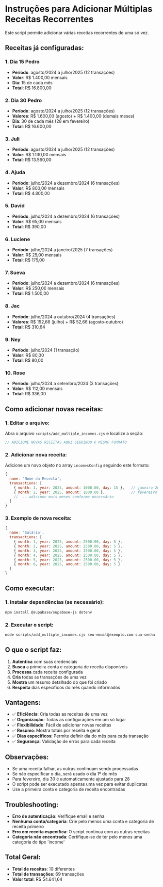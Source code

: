 # Instruções para Adicionar Múltiplas Receitas Recorrentes

Este script permite adicionar várias receitas recorrentes de uma só vez.

## Receitas já configuradas:

### 1. Dia 15 Pedro
- **Período**: agosto/2024 a julho/2025 (12 transações)
- **Valor**: R$ 1.400,00 mensais
- **Dia**: 15 de cada mês
- **Total**: R$ 16.800,00

### 2. Dia 30 Pedro
- **Período**: agosto/2024 a julho/2025 (12 transações)
- **Valores**: R$ 1.600,00 (agosto) + R$ 1.400,00 (demais meses)
- **Dia**: 30 de cada mês (28 em fevereiro)
- **Total**: R$ 16.600,00

### 3. Juli
- **Período**: agosto/2024 a julho/2025 (12 transações)
- **Valor**: R$ 1.130,00 mensais
- **Total**: R$ 13.560,00

### 4. Ajuda
- **Período**: julho/2024 a dezembro/2024 (6 transações)
- **Valor**: R$ 800,00 mensais
- **Total**: R$ 4.800,00

### 5. David
- **Período**: julho/2024 a dezembro/2024 (6 transações)
- **Valor**: R$ 65,00 mensais
- **Total**: R$ 390,00

### 6. Luciene
- **Período**: julho/2024 a janeiro/2025 (7 transações)
- **Valor**: R$ 25,00 mensais
- **Total**: R$ 175,00

### 7. Sueva
- **Período**: julho/2024 a dezembro/2024 (6 transações)
- **Valor**: R$ 250,00 mensais
- **Total**: R$ 1.500,00

### 8. Jac
- **Período**: julho/2024 a outubro/2024 (4 transações)
- **Valores**: R$ 152,66 (julho) + R$ 52,66 (agosto-outubro)
- **Total**: R$ 310,64

### 9. Ney
- **Período**: julho/2024 (1 transação)
- **Valor**: R$ 80,00
- **Total**: R$ 80,00

### 10. Rose
- **Período**: julho/2024 a setembro/2024 (3 transações)
- **Valor**: R$ 112,00 mensais
- **Total**: R$ 336,00

## Como adicionar novas receitas:

### 1. Editar o arquivo:
Abra o arquivo `scripts/add_multiple_incomes.cjs` e localize a seção:
```javascript
// ADICIONE NOVAS RECEITAS AQUI SEGUINDO O MESMO FORMATO
```

### 2. Adicionar nova receita:
Adicione um novo objeto no array `incomesConfig` seguindo este formato:
```javascript
{
  name: 'Nome da Receita',
  transactions: [
    { month: 1, year: 2025, amount: 1000.00, day: 15 },   // janeiro 2025 dia 15
    { month: 2, year: 2025, amount: 1000.00 },            // fevereiro 2025 dia 1
    // ... adicione mais meses conforme necessário
  ]
}
```

### 3. Exemplo de nova receita:
```javascript
{
  name: 'Salário',
  transactions: [
    { month: 1, year: 2025, amount: 2500.00, day: 5 },
    { month: 2, year: 2025, amount: 2500.00, day: 5 },
    { month: 3, year: 2025, amount: 2500.00, day: 5 },
    { month: 4, year: 2025, amount: 2500.00, day: 5 },
    { month: 5, year: 2025, amount: 2500.00, day: 5 },
    { month: 6, year: 2025, amount: 2500.00, day: 5 }
  ]
}
```

## Como executar:

### 1. Instalar dependências (se necessário):
```bash
npm install @supabase/supabase-js dotenv
```

### 2. Executar o script:
```bash
node scripts/add_multiple_incomes.cjs seu-email@exemplo.com sua-senha
```

## O que o script faz:

1. **Autentica** com suas credenciais
2. **Busca** a primeira conta e categoria de receita disponíveis
3. **Processa** cada receita configurada
4. **Cria** todas as transações de uma vez
5. **Mostra** um resumo detalhado do que foi criado
6. **Respeita** dias específicos do mês quando informados

## Vantagens:

- ✅ **Eficiência**: Cria todas as receitas de uma vez
- ✅ **Organização**: Todas as configurações em um só lugar
- ✅ **Flexibilidade**: Fácil de adicionar novas receitas
- ✅ **Resumo**: Mostra totais por receita e geral
- ✅ **Dias específicos**: Permite definir dia do mês para cada transação
- ✅ **Segurança**: Validação de erros para cada receita

## Observações:

- Se uma receita falhar, as outras continuam sendo processadas
- Se não especificar o dia, será usado o dia 1º do mês
- Para fevereiro, dia 30 é automaticamente ajustado para 28
- O script pode ser executado apenas uma vez para evitar duplicatas
- Use a primeira conta e categoria de receita encontradas

## Troubleshooting:

- **Erro de autenticação**: Verifique email e senha
- **Nenhuma conta/categoria**: Crie pelo menos uma conta e categoria de receita primeiro
- **Erro em receita específica**: O script continua com as outras receitas
- **Categoria não encontrada**: Certifique-se de ter pelo menos uma categoria do tipo 'income'

## Total Geral:

- **Total de receitas**: 10 diferentes
- **Total de transações**: 69 transações
- **Valor total**: R$ 54.641,64